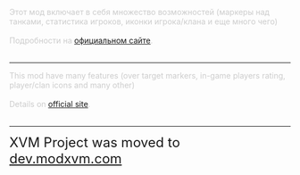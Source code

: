 <font color='#CCCCCC'>

Этот мод включает в себя множество возможностей (маркеры над танками, статистика игроков, иконки игрока/клана и еще много чего)<br>
<br>
Подробности на <a href='http://www.modxvm.com/'>официальном сайте</a>.<br>
<br>
<hr />

This mod have many features (over target markers, in-game players rating, player/clan icons and many other)<br>
<br>
Details on <a href='http://www.modxvm.com/en/'>official site</a>.<br>
<br>
<hr />
</font>

<font size='5'>XVM Project was moved to <a href='http://dev.modxvm.com/xvm'>dev.modxvm.com</a></font>